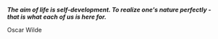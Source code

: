 _**The aim of life is self-development. To realize one's nature perfectly - that is what each of us is here for.**_

Oscar Wilde
